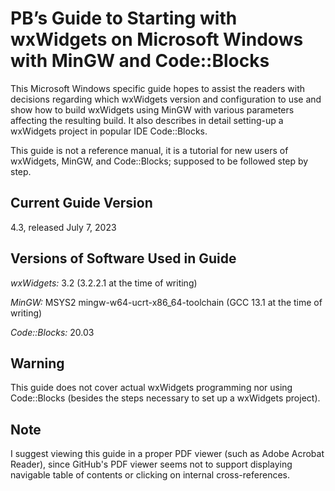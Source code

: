 PB’s Guide to Starting with wxWidgets on Microsoft Windows with MinGW and Code::Blocks
===============

This Microsoft Windows specific guide hopes to assist the readers
with decisions regarding which wxWidgets version and configuration
to use and show how to build wxWidgets using MinGW with various 
parameters affecting the resulting build. It also describes in 
detail setting-up a wxWidgets project in popular IDE Code::Blocks.

This guide is not a reference manual, it is a tutorial for new users 
of wxWidgets, MinGW, and Code::Blocks; supposed to be followed step by step.

Current Guide Version
---------------
4.3, released July 7, 2023


Versions of Software Used in Guide
---------------
*wxWidgets:* 3.2 (3.2.2.1 at the time of writing)

*MinGW:* MSYS2 mingw-w64-ucrt-x86_64-toolchain (GCC 13.1 at the time of writing)

*Code::Blocks:* 20.03


Warning
---------------
This guide does not cover actual wxWidgets programming nor using Code::Blocks 
(besides the steps necessary to set up a wxWidgets project).

Note
---------------
I suggest viewing this guide in a proper PDF viewer (such as Adobe Acrobat Reader),
since GitHub's PDF viewer seems not to support displaying navigable
table of contents or clicking on internal cross-references.